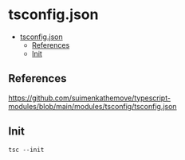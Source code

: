 # tsconfig.json

- [tsconfig.json](#tsconfigjson)
  - [References](#references)
  - [Init](#init)

## References

<https://github.com/suimenkathemove/typescript-modules/blob/main/modules/tsconfig/tsconfig.json>

## Init

```shell
tsc --init
```
